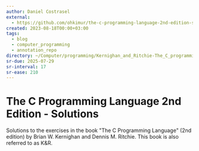 ```yaml
---
author: Daniel Costrasel
external:
  - https://github.com/ohkimur/the-c-programming-language-2nd-edition-solutions
created: 2023-08-18T00:00+03:00
tags:
  - blog
  - computer_programming
  - annotation_repo
directory: ~/Computer/programming/Kernighan_and_Ritchie-The_C_programming_language/Costrasel-The_C_Programming_Language_Solutions/
sr-due: 2025-07-29
sr-interval: 17
sr-ease: 210
---
```


# The C Programming Language 2nd Edition - Solutions

Solutions to the exercises in the book "The C Programming Language" (2nd edition) by Brian W. Kernighan and Dennis M. Ritchie. This book is also referred to as K&R.
